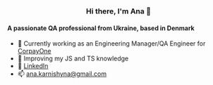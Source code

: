 <h3 align="center">Hi there, I'm Ana 👋</h3>
<h4 align="left">A passionate QA professional from Ukraine, based in Denmark </h4>

- 🔭 Currently working as an Engineering Manager/QA Engineer for <a href="https://www.corpayone.com/">CorpayOne</a> 
- 🌱 Improving my JS and TS knowledge
- 📖 <a href="https://www.linkedin.com/in/anakarnishyna/">LinkedIn</a>  
- 📫 ana.karnishyna@gmail.com
